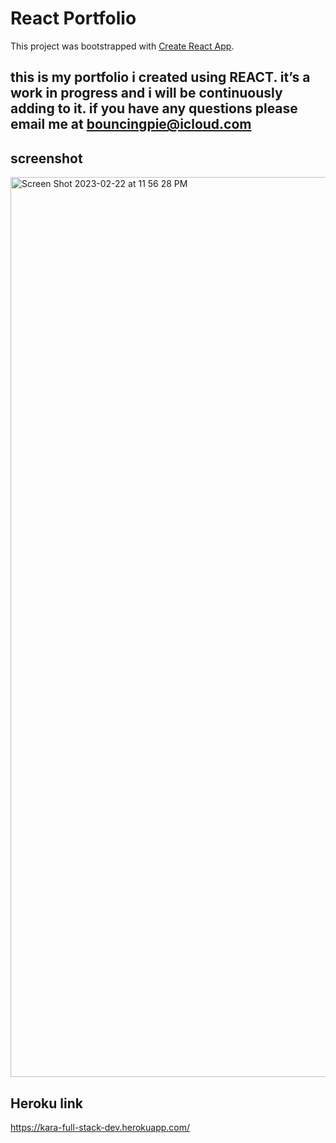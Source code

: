 # React Portfolio

This project was bootstrapped with [Create React App](https://github.com/facebook/create-react-app).

## this is my portfolio i created using REACT. it’s a work in progress and i will be continuously adding to it. if you have any questions please email me at bouncingpie@icloud.com 

## screenshot 
<img width="1440" alt="Screen Shot 2023-02-22 at 11 56 28 PM" src="https://user-images.githubusercontent.com/111668966/220824563-e85cbeb1-f412-4974-974c-e670c68728c6.png">


## Heroku link 
https://kara-full-stack-dev.herokuapp.com/
